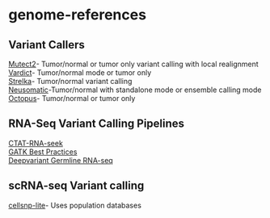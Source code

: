 # genome-references

## Variant Callers
[Mutect2](https://gatk.broadinstitute.org/hc/en-us/articles/360037593851-Mutect2)- Tumor/normal or tumor only variant calling with local realignment  
[Vardict](https://github.com/AstraZeneca-NGS/VarDict)- Tumor/normal mode or tumor only  
[Strelka](https://github.com/Illumina/strelka)- Tumor/normal variant calling  
[Neusomatic](https://github.com/bioinform/neusomatic)-Tumor/normal with standalone mode or ensemble calling mode  
[Octopus](https://github.com/luntergroup/octopus)- Tumor/normal or tumor only  


## RNA-Seq Variant Calling Pipelines
[CTAT-RNA-seek](https://github.com/NCIP/ctat-mutations/wiki/ctat_mutations_docker_singularity)  
[GATK Best Practices](https://gatk.broadinstitute.org/hc/en-us/articles/360035531192-RNAseq-short-variant-discovery-SNPs-Indels-)  
[Deepvariant Germline RNA-seq ](https://github.com/google/deepvariant/blob/r1.5/docs/deepvariant-rnaseq-case-study.md)  

## scRNA-seq Variant calling
[cellsnp-lite](https://cellsnp-lite.readthedocs.io/en/latest/snp_list.html)- Uses population databases

